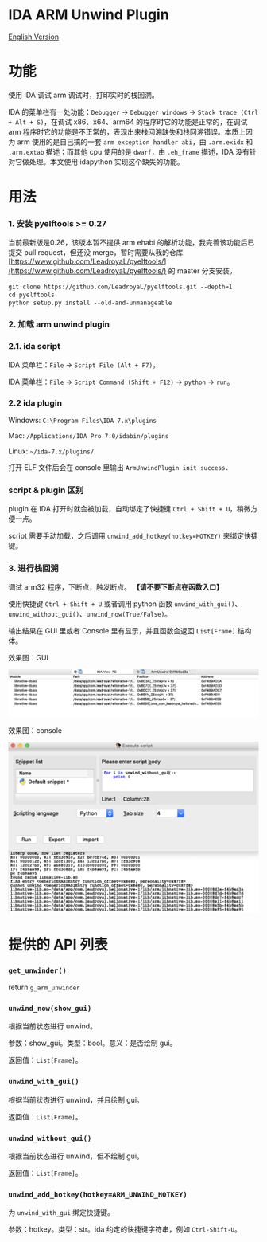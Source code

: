 # IDA ARM Unwind Plugin

[English Version](readme_en.md)

# 功能

使用 IDA 调试 arm 调试时，打印实时的栈回溯。

IDA 的菜单栏有一处功能：`Debugger` -> `Debugger windows` -> `Stack trace (Ctrl + Alt + S)`，在调试 x86、x64、arm64 的程序时它的功能是正常的，在调试 arm 程序时它的功能是不正常的，表现出来栈回溯缺失和栈回溯错误。本质上因为 arm 使用的是自己搞的一套 `arm exception handler abi`，由 `.arm.exidx` 和 `.arm.extab` 描述；而其他 cpu 使用的是 `dwarf`，由 `.eh_frame` 描述，IDA 没有针对它做处理。本文使用 idapython 实现这个缺失的功能。

# 用法

### 1. 安装 pyelftools >= 0.27

当前最新版是0.26，该版本暂不提供 arm ehabi 的解析功能，我完善该功能后已提交 pull request，但还没 merge，暂时需要从我的仓库 [https://www.github.com/LeadroyaL/pyelftools/](https://www.github.com/LeadroyaL/pyelftools/) 的 master 分支安装。

```
git clone https://github.com/LeadroyaL/pyelftools.git --depth=1
cd pyelftools
python setup.py install --old-and-unmanageable
```

### 2. 加载 arm unwind plugin

### 2.1. ida script

IDA 菜单栏：`File` -> `Script File (Alt + F7)`。

IDA 菜单栏：`File` -> `Script Command (Shift + F12)` -> `python` -> `run`。

### 2.2 ida plugin

Windows: `C:\Program Files\IDA 7.x\plugins`

Mac: `/Applications/IDA Pro 7.0/idabin/plugins`

Linux: `~/ida-7.x/plugins/`

打开 ELF 文件后会在 console 里输出 `ArmUnwindPlugin init success.`

### script & plugin 区别

plugin 在 IDA 打开时就会被加载，自动绑定了快捷键 `Ctrl + Shift + U`，稍微方便一点。

script 需要手动加载，之后调用 `unwind_add_hotkey(hotkey=HOTKEY)` 来绑定快捷键。

### 3. 进行栈回溯

调试 arm32 程序，下断点，触发断点。 **【请不要下断点在函数入口】**

使用快捷键 `Ctrl + Shift + U` 或者调用 python 函数 `unwind_with_gui()`、`unwind_without_gui()`、`unwind_now(True/False)`。

输出结果在 GUI 里或者 Console 里有显示，并且函数会返回 `List[Frame]` 结构体。

效果图：GUI

![](WechatIMG18960.png)


效果图：console

![](WechatIMG209.png)

# 提供的 API 列表

### `get_unwinder()`

return `g_arm_unwinder`

### `unwind_now(show_gui)`

根据当前状态进行 unwind。

参数：show_gui。类型：bool。意义：是否绘制 gui。

返回值：`List[Frame]`。

### `unwind_with_gui()`

根据当前状态进行 unwind，并且绘制 gui。

返回值：`List[Frame]`。

### `unwind_without_gui()`

根据当前状态进行 unwind，但不绘制 gui。

返回值：`List[Frame]`。

### `unwind_add_hotkey(hotkey=ARM_UNWIND_HOTKEY)`

为 `unwind_with_gui` 绑定快捷键。

参数：hotkey。类型：str。ida 约定的快捷键字符串，例如 `Ctrl-Shift-U`。
